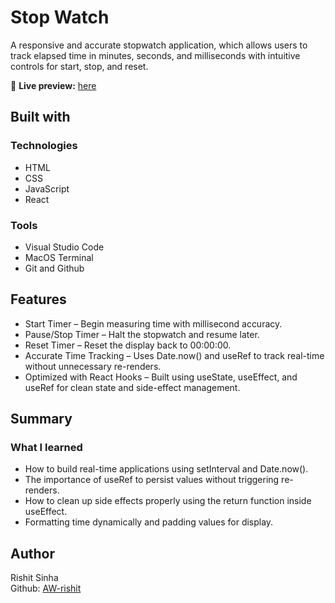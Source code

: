 # Stop Watch
A responsive and accurate stopwatch application, which allows users to track elapsed time in minutes, seconds, and milliseconds with intuitive controls for start, stop, and reset.   

🔗 **Live preview:** [here](https://stop-watch-omega-three.vercel.app/)

## Built with

### Technologies

* HTML
* CSS
* JavaScript
* React

### Tools 

* Visual Studio Code
* MacOS Terminal
* Git and Github

## Features

* Start Timer – Begin measuring time with millisecond accuracy.
* Pause/Stop Timer – Halt the stopwatch and resume later.
* Reset Timer – Reset the display back to 00:00:00.
* Accurate Time Tracking – Uses Date.now() and useRef to track real-time without unnecessary re-renders.
* Optimized with React Hooks – Built using useState, useEffect, and useRef for clean state and side-effect management.
## Summary

### What I learned

* How to build real-time applications using setInterval and Date.now().
* The importance of useRef to persist values without triggering re-renders.
* How to clean up side effects properly using the return function inside useEffect.
* Formatting time dynamically and padding values for display.

## Author

Rishit Sinha  
Github: [AW-rishit](https://github.com/AW-rishit)
